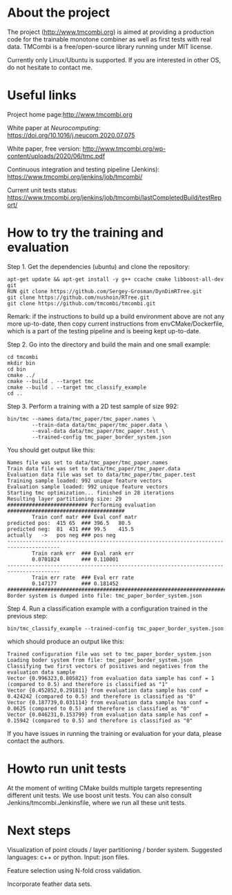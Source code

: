 # About the project
The project (http://www.tmcombi.org) is aimed at providing a production code for the trainable monotone combiner as well as first tests with real data. TMCombi is a free/open-source library running under MIT license.

Currently only Linux/Ubuntu is supported. If you are interested in other OS, do not hesitate to contact me.

# Useful links
Project home page:http://www.tmcombi.org

White paper at <cite>Neurocomputing</cite>: https://doi.org/10.1016/j.neucom.2020.07.075

White paper, free version: http://www.tmcombi.org/wp-content/uploads/2020/06/tmc.pdf

Continuous integration and testing pipeline (Jenkins): https://www.tmcombi.org/jenkins/job/tmcombi/

Current unit tests status: https://www.tmcombi.org/jenkins/job/tmcombi/lastCompletedBuild/testReport/

# How to try the training and evaluation
Step 1. Get the dependencies (ubuntu) and clone the repository:
```shell script
apt-get update && apt-get install -y g++ ccache cmake libboost-all-dev git
RUN git clone https://github.com/Sergey-Grosman/DynDimRTree.git
git clone https://github.com/nushoin/RTree.git
git clone https://github.com/tmcombi/tmcombi.git
```
Remark: if the instructions to build up a build environment above are not any more up-to-date, then copy current instructions from envCMake/Dockerfile, which is a part of the testing pipeline and is beeing kept up-to-date.

Step 2. Go into the directory and build the main and one small example:
```shell script
cd tmcombi
mkdir bin
cd bin
cmake ../
cmake --build . --target tmc
cmake --build . --target tmc_classify_example
cd ..
```

Step 3. Perform a training with a 2D test sample of size 992:
```shell script
bin/tmc --names data/tmc_paper/tmc_paper.names \
        --train-data data/tmc_paper/tmc_paper.data \
        --eval-data data/tmc_paper/tmc_paper.test \
        --trained-config tmc_paper_border_system.json
```
You should get output like this:
```shell script
Names file was set to data/tmc_paper/tmc_paper.names
Train data file was set to data/tmc_paper/tmc_paper.data
Evaluation data file was set to data/tmc_paper/tmc_paper.test
Training sample loaded: 992 unique feature vectors
Evaluation sample loaded: 992 unique feature vectors
Starting tmc optimization... finished in 28 iterations
Resulting layer partitioning size: 29
########################## Performing evaluation ######################################
		Train conf matr	###	Eval conf matr
predicted pos:	415	65	###	396.5	80.5
predicted neg:	81	431	###	99.5	415.5
actually   ->	pos	neg	###	pos	neg
---------------------------------------------------------------------------------------
		Train rank err	###	Eval rank err
		0.0701824		###	0.110001
---------------------------------------------------------------------------------------
		Train err rate	###	Eval err rate
		0.147177		###	0.181452
#######################################################################################
Border system is dumped into file: tmc_paper_border_system.json
```

Step 4. Run a classification example with a configuration trained in the previous step:
 ```shell script
bin/tmc_classify_example --trained-config tmc_paper_border_system.json
```
which should produce an output like this:
 ```shell script
Trained configuration file was set to tmc_paper_border_system.json
Loading boder system from file: tmc_paper_border_system.json
Classifying two first vectors of positives and negatives from the evaluation data sample
Vector {0.996323,0.805821} from evaluation data sample has conf = 1 (compared to 0.5) and therefore is classified as "1"
Vector {0.452852,0.291811} from evaluation data sample has conf = 0.424242 (compared to 0.5) and therefore is classified as "0"
Vector {0.187739,0.031114} from evaluation data sample has conf = 0.0625 (compared to 0.5) and therefore is classified as "0"
Vector {0.046231,0.153799} from evaluation data sample has conf = 0.15942 (compared to 0.5) and therefore is classified as "0"
```
If you have issues in running the training or evaluation for your data, please contact the authors.

# Howto run unit tests
At the moment of writing CMake builds multiple targets representing different unit tests. We use boost unit tests. You can also consult Jenkins/tmcombi.Jenkinsfile, where we run all these unit tests.

# Next steps

Visualization of point clouds / layer partitioning / border system. Suggested languages: c++ or python. Input: json files.

Feature selection using N-fold cross validation.

Incorporate feather data sets.
